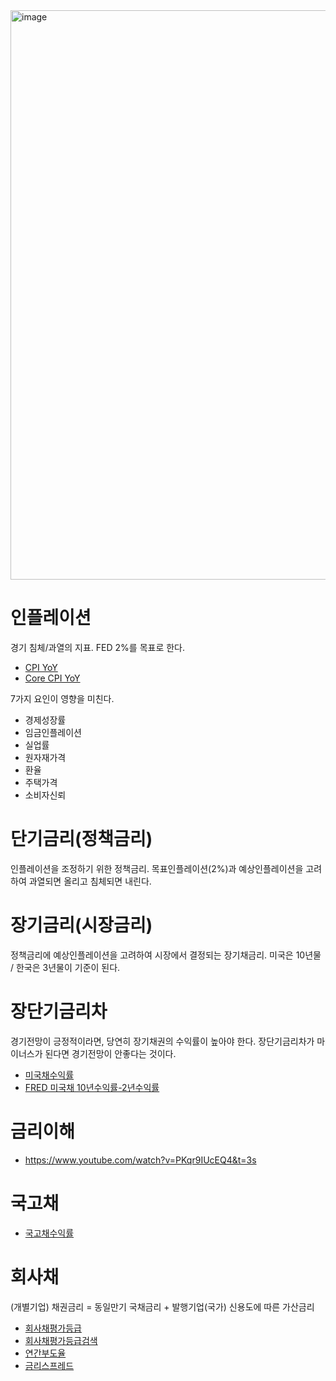 <img width="911" alt="image" src="https://user-images.githubusercontent.com/7664099/228398173-aeb95e18-e5f2-4a00-9eac-d86e750f7343.png">


# 인플레이션
경기 침체/과열의 지표. FED 2%를 목표로 한다.
- [CPI YoY](https://www.investing.com/economic-calendar/cpi-733)
- [Core CPI YoY](https://www.investing.com/economic-calendar/core-cpi-736)

7가지 요인이 영향을 미친다.
- 경제성장률
- 임금인플레이션
- 실업률
- 원자재가격
- 환율
- 주택가격
- 소비자신뢰

# 단기금리(정책금리)
인플레이션을 조정하기 위한 정책금리. 목표인플레이션(2%)과 예상인플레이션을 고려하여 과열되면 올리고 침체되면 내린다.

# 장기금리(시장금리)
정책금리에 예상인플레이션을 고려하여 시장에서 결정되는 장기채금리. 미국은 10년물 / 한국은 3년물이 기준이 된다.


# 장단기금리차
경기전망이 긍정적이라면, 당연히 장기채권의 수익률이 높아야 한다. 장단기금리차가 마이너스가 된다면 경기전망이 안좋다는 것이다.
- [미국채수익률](https://kr.investing.com/rates-bonds/usa-government-bonds?maturity_from=40&maturity_to=290)
- [FRED 미국채 10년수익률-2년수익률](https://fred.stlouisfed.org/series/T10Y2Y)

# 금리이해
- https://www.youtube.com/watch?v=PKqr9IUcEQ4&t=3s


# 국고채
- [국고채수익률](https://www.daishin.com/g.ds?m=1022&p=1199&v=784)


# 회사채
(개별기업) 채권금리 = 동일만기 국채금리 + 발행기업(국가) 신용도에 따른 가산금리
- [회사채평가등급](https://www.lotteshoppingir.com/company/popup_grade2.html)
- [회사채평가등급검색](https://www.nicerating.com/disclosure/gradeSearch.do)
- [연간부도율](https://www.nicerating.com/disclosure/yearDefaultRates.do)
- [금리스프레드](https://www.nicerating.com/disclosure/gradedRates.do)
